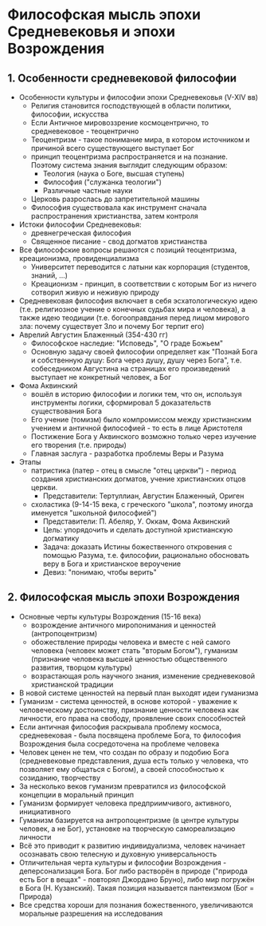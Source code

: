 # Философская мысль эпохи Средневековья и эпохи Возрождения
## 1. Особенности средневековой философии
- Особенности культуры и философии эпохи Средневековья (V-XIV вв)
	- Религия становится господствующей в области политики, философии, искусства
	- Если Античное мировоззрение космоцентрично, то средневековое - теоцентрично
	- Теоцентризм - такое понимание мира, в котором источником и причиной всего существующего выступает Бог
	- принцип теоцентризма распространяется и на познание. Поэтому система знания выглядит следующим образом:
		- Теология (наука о Боге, высшая ступень)
		- Философия ("служанка теологии")
		- Различные частные науки
	- Церковь разрослась до запретительной машины
	- Философия существовала как инструмент сначала распространения христианства, затем контроля
- Истоки философии Средневековья:
	- древнегреческая философия
	- Священное писание - свод догматов христианства
- Все философские вопросы решаются с позиций теоцентризма, креационизма, провиденциализма
	- Университет переводится с латыни как корпорация (студентов, знаний, ...)
	- Креационизм - принцип, в соответствии с которым Бог из ничего сотворил живую и неживую природу
- Средневековая философия включает в себя эсхатологическую идею (т.е. религиозное учение о конечных судьбах мира и человека), а также идею теодиции (т.е. богооправдания перед лицом мирового зла: почему существует Зло и почему Бог терпит его)
- Аврелий Августин Блаженный (354-430 гг)
	- Философское наследие: "Исповедь", "О граде Божьем"
	- Основную задачу своей философии определяет как "Познай Бога и собственную душу: Бога через душу, душу через Бога", т.е. собеседником Августина на страницах его произведений выступает не конкретный человек, а Бог
- Фома Аквинский
	- вошёл в историю философии и логики тем, что он, используя инструменты логики, сформировал 5 доказательств существования Бога
	- Его учение (томизм) было компромиссом между христианским учением и античной философией - то есть в лице Аристотеля
	- Постижение Бога у Аквинского возможно только через изучение его творения (т.е. природы)
	- Главная заслуга - разработка проблемы Веры и Разума
- Этапы
	- патристика (патер - отец в смысле "отец церкви") - период создания христианских догматов, учение христианских отцов церкви.
		- Представители: Тертуллиан, Августин Блаженный, Ориген
	- схоластика (9-14-15 века, с греческого "школа", поэтому иногда именуется "школьной философией")
		- Представители: П. Абеляр, У. Оккам, Фома Аквинский
		- Цель: упорядочить и сделать доступной христианскую догматику
		- Задача: доказать Истины божественного откровения с помощью Разума, т.е. философии, рационально обосновать веру в Бога и христианское вероучение
		- Девиз: "понимаю, чтобы верить"
## 2. Философская мысль эпохи Возрождения
- Основные черты культуры Возрождения (15-16 века)
	- возрождение античного миропонимания и ценностей (антропоцентризм)
	- обожествление природы человека и вместе с ней самого человека (человек может стать "вторым Богом"), гуманизм (признание человека высшей ценностью общественного развития, творцом культуры)
	- возрастающая роль научного знания, изменение средневековой христианской традиции
- В новой системе ценностей на первый план выходят идеи гуманизма
- Гуманизм - система ценностей, в основе которой - уважение к человеческому достоинству, признание ценности человека как личности, его права на свободу, проявление своих способностей
- Если античная философия раскрывала проблему космоса, средневековая - была посвящена проблеме Бога, то философия Возрождения была сосредоточена на проблеме человека
- Человек ценен не тем, что создан по образу и подобию Бога (средневековые представления, душа есть только у человека, что позволяет ему общаться с Богом), а своей способностью к созиданию, творчеству
- За несколько веков гуманизм превратился из философской концепции в моральный принцип
- Гуманизм формирует человека предприимчивого, активного, инициативного
- Гуманизм базируется на антропоцентризме (в центре культуры человек, а не Бог), установке на творческую самореализацию личности
- Всё это приводит к развитию индивидуализма, человек начинает осознавать свою телесную и духовную универсальность
- Отличительная черта культуры и философии Возрождения - деперсонализация Бога. Бог либо растворён в природе ("природа есть Бог в вещах" - повторял Джордано Бруно), либо мир погружён в Бога (Н. Кузанский). Такая позиция называется пантеизмом (Бог = Природа)
- Все средства хороши для познания божественного, увеличиваются моральные разрешения на исследования